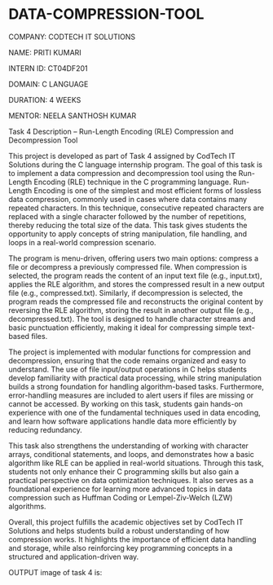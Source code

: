 # DATA-COMPRESSION-TOOL

COMPANY: CODTECH IT SOLUTIONS

NAME: PRITI KUMARI

INTERN ID: CT04DF201

DOMAIN: C LANGUAGE

DURATION: 4 WEEKS

MENTOR: NEELA SANTHOSH KUMAR

 Task 4 Description – Run-Length Encoding (RLE) Compression and Decompression Tool

This project is developed as part of Task 4 assigned by CodTech IT Solutions during the C language internship program. The goal of this task is to implement a data compression and decompression tool using the Run-Length Encoding (RLE) technique in the C programming language. Run-Length Encoding is one of the simplest and most efficient forms of lossless data compression, commonly used in cases where data contains many repeated characters. In this technique, consecutive repeated characters are replaced with a single character followed by the number of repetitions, thereby reducing the total size of the data. This task gives students the opportunity to apply concepts of string manipulation, file handling, and loops in a real-world compression scenario.

The program is menu-driven, offering users two main options: compress a file or decompress a previously compressed file. When compression is selected, the program reads the content of an input text file (e.g., input.txt), applies the RLE algorithm, and stores the compressed result in a new output file (e.g., compressed.txt). Similarly, if decompression is selected, the program reads the compressed file and reconstructs the original content by reversing the RLE algorithm, storing the result in another output file (e.g., decompressed.txt). The tool is designed to handle character streams and basic punctuation efficiently, making it ideal for compressing simple text-based files.

The project is implemented with modular functions for compression and decompression, ensuring that the code remains organized and easy to understand. The use of file input/output operations in C helps students develop familiarity with practical data processing, while string manipulation builds a strong foundation for handling algorithm-based tasks. Furthermore, error-handling measures are included to alert users if files are missing or cannot be accessed. By working on this task, students gain hands-on experience with one of the fundamental techniques used in data encoding, and learn how software applications handle data more efficiently by reducing redundancy.

This task also strengthens the understanding of working with character arrays, conditional statements, and loops, and demonstrates how a basic algorithm like RLE can be applied in real-world situations. Through this task, students not only enhance their C programming skills but also gain a practical perspective on data optimization techniques. It also serves as a foundational experience for learning more advanced topics in data compression such as Huffman Coding or Lempel-Ziv-Welch (LZW) algorithms.

Overall, this project fulfills the academic objectives set by CodTech IT Solutions and helps students build a robust understanding of how compression works. It highlights the importance of efficient data handling and storage, while also reinforcing key programming concepts in a structured and application-driven way.

OUTPUT image of task 4 is:



